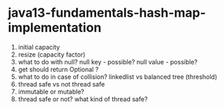 # java13-fundamentals-hash-map-implementation

1. initial capacity
1. resize (capacity factor)
1. what to do with null? null key - possible? null value - possible?
1. get should return Optional ?
1. what to do in case of collision? linkedlist vs balanced tree (threshold)
1. thread safe vs not thread safe
1. immutable or mutable?
1. thread safe or not? what kind of thread safe?